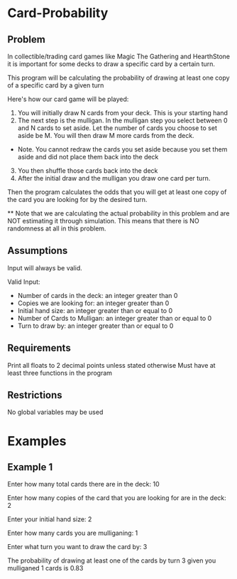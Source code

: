 # Card-Probability
## Problem
In collectible/trading card games like Magic The Gathering and HearthStone it is important for some decks to draw a specific card by a certain turn. 

This program will be calculating the probability of drawing at least one copy of a specific card by a given turn

Here's how our card game will be played:

1. You will initially draw N cards from your deck. This is your starting hand
2. The next step is the mulligan. In the mulligan step you select between 0 and N cards to set aside. Let the number of cards you choose to set aside be M. You will then draw M more cards from the deck.
  - Note. You cannot redraw the cards you set aside because you set them aside and did not place them back into the deck
3. You then shuffle those cards back into the deck
4. After the initial draw and the mulligan you draw one card per turn.

Then the program calculates the odds that you will get at least one copy of the card you are looking for by the desired turn.

** Note that we are calculating the actual probability in this problem and are NOT estimating it through simulation. This means that there is NO randomness at all in this problem.

## Assumptions
Input will always be valid.

Valid Input:
  - Number of cards in the deck: an integer greater than 0
  - Copies we are looking for: an integer greater than 0
  - Initial hand size: an integer greater than or equal to 0
  - Number of Cards to Mulligan: an integer greater than or equal to 0
  - Turn to draw by: an integer greater than or equal to 0

## Requirements
Print all floats to 2 decimal points unless stated otherwise
Must have at least three functions in the program

## Restrictions
No global variables may be used
# Examples
## Example 1
Enter how many total cards there are in the deck: 10

Enter how many copies of the card that you are looking for are in the deck: 2

Enter your initial hand size: 2

Enter how many cards you are mulliganing: 1

Enter what turn you want to draw the card by: 3

The probability of drawing at least one of the cards by turn 3 given you mulliganed 1 cards is 0.83

